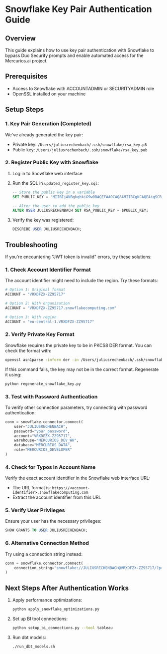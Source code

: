 # Snowflake Key Pair Authentication Guide

## Overview
This guide explains how to use key pair authentication with Snowflake to bypass Duo Security prompts and enable automated access for the Mercurios.ai project.

## Prerequisites
- Access to Snowflake with ACCOUNTADMIN or SECURITYADMIN role
- OpenSSL installed on your machine

## Setup Steps

### 1. Key Pair Generation (Completed)
We've already generated the key pair:
- Private key: `/Users/juliusrechenbach/.ssh/snowflake/rsa_key.p8`
- Public key: `/Users/juliusrechenbach/.ssh/snowflake/rsa_key.pub`

### 2. Register Public Key with Snowflake
1. Log in to Snowflake web interface
2. Run the SQL in `updated_register_key.sql`:
   ```sql
   -- Store the public key in a variable
   SET PUBLIC_KEY = 'MIIBIjANBgkqhkiG9w0BAQEFAAOCAQ8AMIIBCgKCAQEAigSCRH1CBN/WCnGdTtMpi1Tqt1Td5SC43EiIy8OZGHZOEEAe/fyfDBhQtXB3qRhHj9X6SrWJxazODW6/N+rOg4iyxPM3E0c00eRfv8VzTrWetpC6gMEbfDA28daTEmjG8cLnIQrpD6pCX0A+VoP1FSBna7Xa5NKVIqej1ILkdNspIJddJ6fi6HFQXr1pUW00K1Q8dmaGWcYKDKcn87rBsB0Yx65B+bQ4bpzGugLShoVOxLRRP1C3cD8jEO5pd2fqoiX7WhMcudvvhE/KDnCsFrzPR911NR8ndKeVPQS3Wd3LG9JM3edjf8ax4cByegbxkf6EGB+WVXRzsqHegYhBMwIDAQAB';

   -- Alter the user to add the public key
   ALTER USER JULIUSRECHENBACH SET RSA_PUBLIC_KEY = $PUBLIC_KEY;
   ```

3. Verify the key was registered:
   ```sql
   DESCRIBE USER JULIUSRECHENBACH;
   ```

## Troubleshooting

If you're encountering "JWT token is invalid" errors, try these solutions:

### 1. Check Account Identifier Format
The account identifier might need to include the region. Try these formats:

```python
# Option 1: Original format
ACCOUNT = "VRXDFZX-ZZ95717"

# Option 2: With organization
ACCOUNT = "VRXDFZX-ZZ95717.snowflakecomputing.com"

# Option 3: With region
ACCOUNT = "eu-central-1.VRXDFZX-ZZ95717"
```

### 2. Verify Private Key Format
Snowflake requires the private key to be in PKCS8 DER format. You can check the format with:

```bash
openssl asn1parse -inform der -in /Users/juliusrechenbach/.ssh/snowflake/rsa_key.p8
```

If this command fails, the key may not be in the correct format. Regenerate it using:

```bash
python regenerate_snowflake_key.py
```

### 3. Test with Password Authentication
To verify other connection parameters, try connecting with password authentication:

```python
conn = snowflake.connector.connect(
    user="JULIUSRECHENBACH",
    password="your_password",
    account="VRXDFZX-ZZ95717",
    warehouse="MERCURIOS_DEV_WH",
    database="MERCURIOS_DATA",
    role="MERCURIOS_DEVELOPER"
)
```

### 4. Check for Typos in Account Name
Verify the exact account identifier in the Snowflake web interface URL:
- The URL format is: `https://<account-identifier>.snowflakecomputing.com`
- Extract the account identifier from this URL

### 5. Verify User Privileges
Ensure your user has the necessary privileges:

```sql
SHOW GRANTS TO USER JULIUSRECHENBACH;
```

### 6. Alternative Connection Method
Try using a connection string instead:

```python
conn = snowflake.connector.connect(
    connection_string="snowflake://JULIUSRECHENBACH@VRXDFZX-ZZ95717/?privateKey=path/to/rsa_key.p8&warehouse=MERCURIOS_DEV_WH&role=MERCURIOS_DEVELOPER"
)
```

## Next Steps After Authentication Works

1. Apply performance optimizations:
   ```bash
   python apply_snowflake_optimizations.py
   ```

2. Set up BI tool connections:
   ```bash
   python setup_bi_connections.py --tool tableau
   ```

3. Run dbt models:
   ```bash
   ./run_dbt_models.sh
   ```
